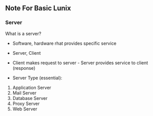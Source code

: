 ## Note For Basic Lunix
### Server  
What is a server?
- Software, hardware rhat provides specific service 

* Server, Client
- Client makes request to server - Server provides service to client (response)

* Server Type (essential):
1. Application Server
2. Mail Server
3. Database Server
4. Proxy Server
5. Web Server
